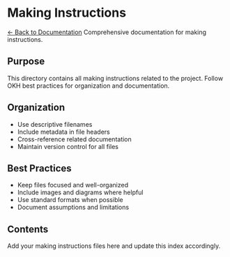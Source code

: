 # Making Instructions

[← Back to Documentation](../docs/index.md)
Comprehensive documentation for making instructions.

## Purpose

This directory contains all making instructions related to the project.
Follow OKH best practices for organization and documentation.

## Organization

- Use descriptive filenames
- Include metadata in file headers
- Cross-reference related documentation
- Maintain version control for all files

## Best Practices

- Keep files focused and well-organized
- Include images and diagrams where helpful
- Use standard formats when possible
- Document assumptions and limitations

## Contents

Add your making instructions files here and update this index accordingly.
